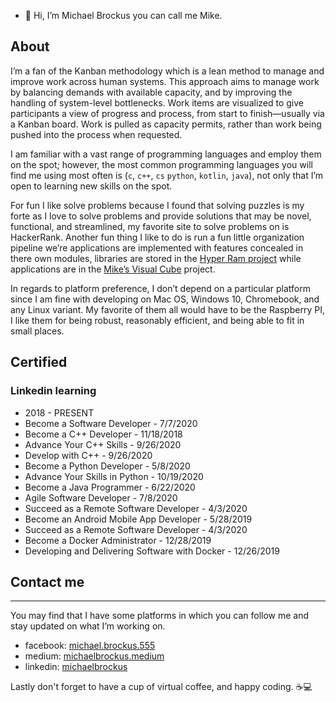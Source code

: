 - 👋 Hi, I’m Michael Brockus you can call me Mike.

## About

I’m a fan of the Kanban methodology which is a lean method
to manage and improve work across human systems. This
approach aims to manage work by balancing demands with
available capacity, and by improving the handling of
system-level bottlenecks. Work items are visualized to
give participants a view of progress and process, from
start to finish—usually via a Kanban board. Work is pulled
as capacity permits, rather than work being pushed into the
process when requested.

I am familiar with a vast range of programming languages and
employ them on the spot; however, the most common programming
languages you will find me using most often is (`c`, `c++`,
`cs` `python`, `kotlin`, `java`), not only that I’m open to
learning new skills on the spot.

For fun I like solve problems because I found that solving puzzles
is my forte as I love to solve problems and provide solutions that
may be novel, functional, and streamlined, my favorite site to solve
problems on is HackerRank. Another fun thing I like to do is run a
fun little organization pipeline we’re applications are implemented
with features concealed in there own modules, libraries are stored
in the [Hyper Ram project](https://github.com/hyper-ram) while
applications are in the [Mike’s Visual Cube](https://github.com/mikes-visual-cube)
project.

In regards to platform preference, I don’t depend on a particular
platform since I am fine with developing on Mac OS, Windows 10,
Chromebook, and any Linux variant. My favorite of them all would
have to be the Raspberry PI, I like them for being robust, reasonably
efficient, and being able to fit in small places.

## Certified

### Linkedin learning
- 2018 - PRESENT
- Become a Software Developer - 7/7/2020
- Become a C++ Developer - 11/18/2018
- Advance Your C++ Skills -  9/26/2020
- Develop with C++ - 9/26/2020
- Become a Python Developer - 5/8/2020
- Advance Your Skills in Python - 10/19/2020
- Become a Java Programmer - 6/22/2020
- Agile Software Developer - 7/8/2020
- Succeed as a Remote Software Developer - 4/3/2020
- Become an Android Mobile App Developer - 5/28/2019
- Succeed as a Remote Software Developer - 4/3/2020
- Become a Docker Administrator - 12/28/2019
- Developing and Delivering Software with Docker - 12/26/2019

## Contact me

* * *

You may find that I have some platforms in which you can follow me and stay updated on what I’m working on.

- facebook: [michael.brockus.555](https://m.facebook.com/#!/michael.brockus.555)
- medium: [michaelbrockus.medium](https://michaelbrockus.medium.com/)
- linkedin: [michaelbrockus](https://www.linkedin.com/in/michael-brockus)

Lastly don't forget to have a cup of virtual coffee, and happy coding. ☕💻


<!---
michaelbrockus/michaelbrockus is a ✨ special ✨ repository because its `README.md` (this file) appears on your GitHub profile.
You can click the Preview link to take a look at your changes.
--->
